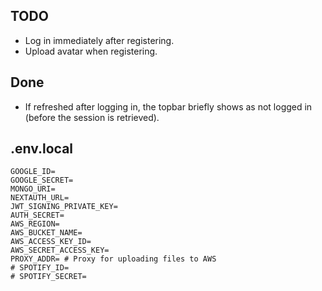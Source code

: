 ## TODO

- Log in immediately after registering.
- Upload avatar when registering.

## Done
- If refreshed after logging in, the topbar briefly shows as not logged in (before the session is retrieved).

## .env.local

```
GOOGLE_ID=
GOOGLE_SECRET=
MONGO_URI=
NEXTAUTH_URL=
JWT_SIGNING_PRIVATE_KEY=
AUTH_SECRET=
AWS_REGION=
AWS_BUCKET_NAME=
AWS_ACCESS_KEY_ID=
AWS_SECRET_ACCESS_KEY=
PROXY_ADDR= # Proxy for uploading files to AWS
# SPOTIFY_ID=
# SPOTIFY_SECRET=
```